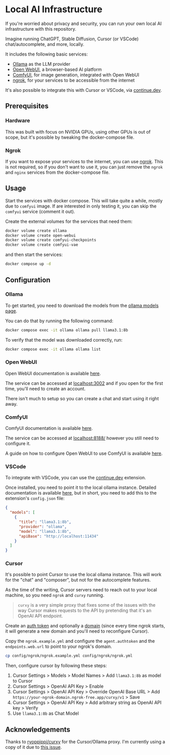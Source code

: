 # Local AI Infrastructure

If you're worried about privacy and security, you can run your own local AI infrastructure with this repository.

Imagine running ChatGPT, Stable Diffusion, Cursor (or VSCode) chat/autocomplete, and more, locally.

It includes the following basic services:

- [Ollama](https://github.com/ollama/ollama) as the LLM provider
- [Open WebUI](https://github.com/open-webui/open-webui), a browser-based AI platform
- [ComfyUI](https://github.com/comfyanonymous/ComfyUI), for image generation, integrated with Open WebUI
- [ngrok](https://ngrok.com/), for your services to be accessible from the internet

It's also possible to integrate this with Cursor or VSCode, via [continue.dev](https://continue.dev/).


## Prerequisites

### Hardware

This was built with focus on NVIDIA GPUs, using other GPUs is out of scope, but it's possible by tweaking the docker-compose file.

### Ngrok

If you want to expose your services to the internet, you can use [ngrok](https://ngrok.com/). This is not required, so if you don't want to use it, you can just remove the `ngrok` and `nginx` services from the docker-compose file.

## Usage

Start the services with docker compose. This will take quite a while, mostly due to `comfyui` image. If are interested in only testing it, you can skip the `comfyui` service (comment it out).

Create the external volumes for the services that need them:

```bash
docker volume create ollama
docker volume create open-webui
docker volume create comfyui-checkpoints
docker volume create comfyui-vae
```

and then start the services:

```bash
docker compose up -d
```

## Configuration

### Ollama

To get started, you need to download the models from the [ollama models page](https://ollama.com/models).

You can do that by running the following command:

```bash
docker compose exec -it ollama ollama pull llama3.1:8b
```

To verify that the model was downloaded correctly, run:

```bash
docker compose exec -it ollama ollama list
```

### Open WebUI

Open WebUI documentation is available [here](https://docs.openwebui.com/).

The service can be accessed at [localhost:3002](http://localhost:3002) and if you open for the first time, you'll need to create an account.

There isn't much to setup so you can create a chat and start using it right away.

### ComfyUI

ComfyUI documentation is available [here](https://docs.comfy.org/).

The service can be accessed at [localhost:8188/](http://localhost:8188/) however you still need to configure it.

A guide on how to configure Open WebUI to use ComfyUI is available [here](https://docs.openwebui.com/tutorials/images#comfyui).

### VSCode

To integrate with VSCode, you can use the [continue.dev](https://continue.dev/) extension.

Once installed, you need to point it to the local ollama instance. Detailed documentation is available [here](https://docs.continue.dev/chat/model-setup#local-offline-experience), but in short, you need to add this to the extension's `config.json` file:

```json
{
  "models": [
    {
      "title": "llama3.1:8b",
      "provider": "ollama",
      "model": "llama3.1:8b",
      "apiBase": "http://localhost:11434"
    }
  ]
}
```

### Cursor

It's possible to point Cursor to use the local ollama instance. This will work for the "chat" and "composer", but not for the autocomplete features.

As the time of the writing, Cursor servers need to reach out to your local machine, so you need `ngrok` and `curxy` running.

> `curxy` is a very simple proxy that fixes some of the issues with the way Cursor makes requests to the API by pretending that it's an OpenAI API endpoint.

Create an [auth token](https://dashboard.ngrok.com/get-started/your-authtoken) and optionally a [domain](https://dashboard.ngrok.com/domains) (since every time ngrok starts, it will generate a new domain and you'll need to reconfigure Cursor).

Copy the `ngrok.example.yml` and configure the `agent.authtoken` and the `endpoints.web.url` to point to your ngrok's domain.

```bash
cp config/ngrok/ngrok.example.yml config/ngrok/ngrok.yml
```

Then, configure cursor by following these steps:

1. Cursor Settings > Models > Model Names > Add `llama3.1:8b` as model to Cursor
2. Cursor Settings > OpenAI API Key > Enable
3. Cursor Settings > OpenAI API Key > Override OpenAI Base URL > Add `https://your-ngrok-domain.ngrok-free.app/curxy/v1` > Save
4. Cursor Settings > OpenAI API Key > Add arbitrary string as OpenAI API key > Verify
5. Use `llama3.1:8b` as Chat Model


## Acknowledgements

Thanks to [ryoppippi/curxy](https://github.com/ryoppippi/curxy) for the Cursor/Ollama proxy. I'm currently using a copy of it due to [this issue](https://github.com/ryoppippi/curxy/issues/33).
